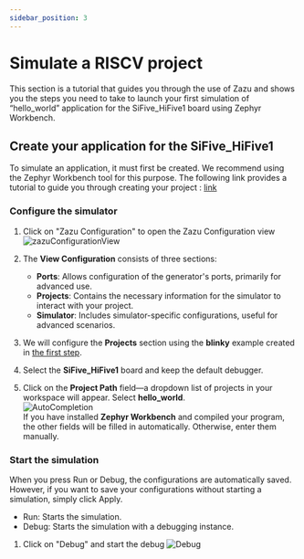 ```yaml
---
sidebar_position: 3
---
```


# Simulate a RISCV project
This section is a tutorial that guides you through the use of Zazu and shows you the steps you need to take to launch your first simulation of “hello_world” application for the SiFive_HiFive1 board using Zephyr Workbench.

## Create your application for the SiFive_HiFive1

To simulate an application, it must first be created. We recommend using the Zephyr Workbench tool for this purpose. The following link provides a tutorial to guide you through creating your project : [link](https://zephyr-workbench.com/docs/category/getting-started)

### Configure the simulator

1. Click on "Zazu Configuration" to open the Zazu Configuration view
![zazuConfigurationView](/img/zazuConfigurationView.png)  

2. The **View Configuration** consists of three sections:  
    - **Ports**: Allows configuration of the generator's ports, primarily for advanced use.  
    - **Projects**: Contains the necessary information for the simulator to interact with your project.  
    - **Simulator**: Includes simulator-specific configurations, useful for advanced scenarios. 

3. We will configure the **Projects** section using the **blinky** example created in [the first step](#create-your-application-for-the-SiFive_HiFive1). 

4. Select the **SiFive_HiFive1** board and keep the default debugger.

6. Click on the **Project Path** field—a dropdown list of projects in your workspace will appear. Select **hello_world**.  
![AutoCompletion](/img/AutoCompletion.gif)  
If you have installed **Zephyr Workbench** and compiled your program, the other fields will be filled in automatically. Otherwise, enter them manually.

### Start the simulation

When you press Run or Debug, the configurations are automatically saved. However, if you want to save your configurations without starting a simulation, simply click Apply.

- Run: Starts the simulation.
- Debug: Starts the simulation with a debugging instance.

1. Click on "Debug" and start the debug
![Debug](/img/debugsifive.png) 
